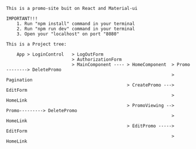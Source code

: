 	This is a promo-site buit on React and Material-ui

	IMPORTANT!!!
		1. Run "npm install" command in your terminal
		2. Run "npm run dev" command in your terminal
		3. Open your "localhost" on port "8080"

	This is a Project tree:
	
		App > LoginControl   > LogOutForm
							 > AuthorizationForm			 
						     > MainComponent ---- > HomeComponent  > Promo --------> DeletePromo
																   > Pagination
												  > CreatePromo ---> EditForm
																   > HomeLink
											      > PromoViewing --> Promo---------> DeletePromo
																   > HomeLink
											      > EditPromo -----> EditForm
																   > HomeLink
